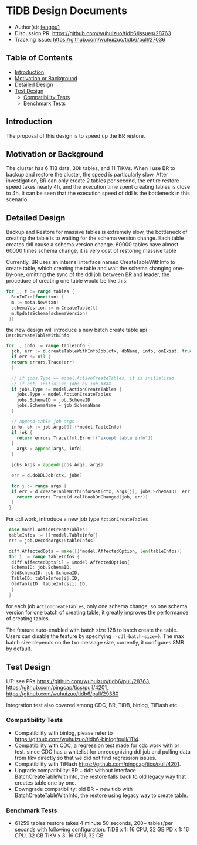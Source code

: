 # TiDB Design Documents

- Author(s): [fengou1](http://github.com/fengou1)
- Discussion PR: https://github.com/wuhuizuo/tidb6/issues/28763
- Tracking Issue: https://github.com/wuhuizuo/tidb6/pull/27036

## Table of Contents

* [Introduction](#introduction)
* [Motivation or Background](#motivation-or-background)
* [Detailed Design](#detailed-design)
* [Test Design](#test-design)
  * [Compatibility Tests](#compatibility-tests)
  * [Benchmark Tests](#benchmark-tests)

## Introduction

The proposal of this design is to speed up the BR restore.

## Motivation or Background

The cluster has 6 TiB data, 30k tables, and 11 TiKVs. When I use BR to backup and restore the cluster, the speed is particularly slow. After investigation, BR can only create 2 tables per second, the entire restore speed takes nearly 4h, and the execution time spent creating tables is close to 4h. It can be seen that the execution speed of ddl is the bottleneck in this scenario.

## Detailed Design

Backup and Restore for massive tables is extremely slow, the bottleneck of creating the table is to waiting for the schema version change. Each table creates ddl cause a schema version change. 60000 tables have almost 60000 times schema change, it is very cost of restoring massive table

Currently, BR uses an internal interface named CreateTableWithInfo to create table, which creating the table and wait the schema changing one-by-one, omitting the sync of the ddl job between BR and leader, the procedure of creating one table would be like this:
```go
for _, t := range tables {
  RunInTxn(func(txn) {
  m := meta.New(txn)
  schemaVesrion := m.CreateTable(t)
  m.UpdateSchema(schemaVersion)
 })
```

the new design will introduce a new batch create table api `BatchCreateTableWithInfo`
```go
for _, info := range tableInfo {
  job, err := d.createTableWithInfoJob(ctx, dbName, info, onExist, true)
  if err != nil {
  return errors.Trace(err)
  }

  // if jobs.Type == model.ActionCreateTables, it is initialized
  // if not, initialize jobs by job.XXXX
  if jobs.Type != model.ActionCreateTables {
    jobs.Type = model.ActionCreateTables
    jobs.SchemaID = job.SchemaID
    jobs.SchemaName = job.SchemaName
  }

  // append table job args
  info, ok := job.Args[0].(*model.TableInfo)
  if !ok {
    return errors.Trace(fmt.Errorf("except table info"))
  }
    args = append(args, info)
  }

  jobs.Args = append(jobs.Args, args)

  err = d.doDDLJob(ctx, jobs)

  for j := range args {
  if err = d.createTableWithInfoPost(ctx, args[j], jobs.SchemaID); err != nil {
    return errors.Trace(d.callHookOnChanged(job, err))
  }
 }
```

For ddl work, introduce a new job type `ActionCreateTables`
```go
 case model.ActionCreateTables:
 tableInfos := []*model.TableInfo{}
 err = job.DecodeArgs(&tableInfos)

 diff.AffectedOpts = make([]*model.AffectedOption, len(tableInfos))
 for i := range tableInfos {
  diff.AffectedOpts[i] = &model.AffectedOption{
  SchemaID: job.SchemaID,
  OldSchemaID: job.SchemaID,
  TableID: tableInfos[i].ID,
  OldTableID: tableInfos[i].ID,
  }
 }
```

for each job `ActionCreateTables`, only one schema change, so one schema version for one batch of creating table, it greatly improves the performance of creating tables.


The feature auto-enabled with batch size 128 to batch create the table. Users can disable the feature by specifying `--ddl-batch-size=0`. The max batch size depends on the txn message size, currently, it configures 8MB by default. 

## Test Design
UT: see PRs https://github.com/wuhuizuo/tidb6/pull/28763, https://github.com/pingcap/tics/pull/4201, https://github.com/wuhuizuo/tidb6/pull/29380

Integration test also covered among CDC, BR, TiDB, binlog, TiFlash etc.


### Compatibility Tests

- Compatibility with binlog, please refer to https://github.com/wuhuizuo/tidb6-binlog/pull/1114.
- Compatibility with CDC, a regression test made for cdc work with br test. since CDC has a whitelist for unrecognizing ddl job and pulling data from tikv directly so that we did not find regression issues.
- Compatibility with TiFlash https://github.com/pingcap/tics/pull/4201.
- Upgrade compatibility: BR + tidb without interface BatchCreateTableWithInfo, the restore falls back to old legacy way that creates table one by one.
- Downgrade compatibility: old BR + new tidb with BatchCreateTableWithInfo, the restore using legacy way to create table.

### Benchmark Tests
- 61259 tables restore takes 4 minute 50 seconds, 200+ tables/per seconds with following configuration:
TiDB x 1: 16 CPU, 32 GB
PD x 1: 16 CPU, 32 GB
TiKV x 3: 16 CPU, 32 GB
